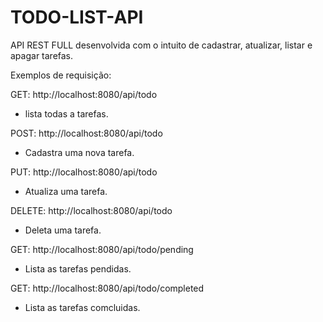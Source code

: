 # TODO-LIST-API

API REST FULL desenvolvida com o intuito de cadastrar, atualizar, listar e apagar tarefas.

Exemplos de requisição:

GET: http://localhost:8080/api/todo
 - lista todas a tarefas.
 
POST: http://localhost:8080/api/todo
  - Cadastra uma nova tarefa.
  
PUT: http://localhost:8080/api/todo
 - Atualiza uma tarefa.
 
DELETE: http://localhost:8080/api/todo
  - Deleta uma tarefa.
  
 GET: http://localhost:8080/api/todo/pending
   - Lista as tarefas pendidas.
   
 GET: http://localhost:8080/api/todo/completed
   - Lista as tarefas comcluidas.
